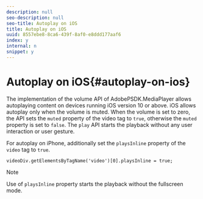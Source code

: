 ```yaml
---
description: null
seo-description: null
seo-title: Autoplay on iOS
title: Autoplay on iOS
uuid: 8557ebe8-8ca6-439f-8af0-e8ddd177aaf6
index: y
internal: n
snippet: y
---
```


# Autoplay on iOS{#autoplay-on-ios}

 The implementation of the volume API of AdobePSDK.MediaPlayer allows autoplaying content on devices running iOS version 10 or above. iOS allows autoplay only when the volume is muted. When the volume is set to zero, the API sets the `muted` property of the video tag to `true`, otherwise the `muted` property is set to `false`. The `play` API starts the playback without any user interaction or user gesture.

For autoplay on iPhone, additionally set the `playsInline` property of the `video` tag to `true`. 

```
videoDiv.getElementsByTagName('video')[0].playsInline = true;
```

>[!NOTE]
>
>Use of `playsInline` property starts the playback without the fullscreen mode.

